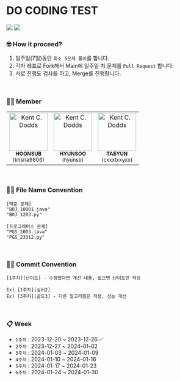 # DO CODING TEST

<img src="https://img.shields.io/badge/-Programmers-%2337485D"> <img src="https://img.shields.io/badge/-BaekJoon-%23D7E2EB">

### 🤓 How it proceed?
1. 일주일(7일)동안 `최소 5문제 풀이`를 합니다.
2. 각자 레포로 Fork해서 Main에 일주일 치 문제를 `Pull Request` 합니다.
3. 서로 진행도 검사를 하고, Merge를 진행합니다.

<br>

### 🙋‍♂️ Member
<table>
  <tbody>
    <tr>
      <td align="center" valign="top">
        <a href="https://github.com/khsrla9806">
        <img src="https://avatars.githubusercontent.com/u/70641477?v=4?s=100" width="100px;" alt="Kent C. Dodds"/>
        <br />
        <sub>
          <b>HOONSUB</b>
          <br>
          (khsrla9806)
        </sub>
      </td>
      <td align="center" valign="top">
        <a href="https://github.com/hyunsb">
        <img src="https://avatars.githubusercontent.com/u/96504592?v=4?s=100" width="100px;" alt="Kent C. Dodds"/>
        <br />
        <sub>
          <b>HYUNSOO</b>
          <br>
          (hyunsb)
        </sub>
      </td>
      <td align="center" valign="top">
        <a href="https://github.com/cxxxtxxyxx">
        <img src="https://avatars.githubusercontent.com/u/109710879?v=4?s=100" width="100px;" alt="Kent C. Dodds"/>
        <br />
        <sub>
          <b>TAEYUN</b>
          <br>
          (cxxxtxxyxx)
        </sub>
        <br />
      </td>
    </tr>
  </tbody>
</table>

<br>

### ✋🏻 File Name Convention

```
[백준 문제]
"BOJ_10001.java"
"BOJ_1203.py"

[프로그래머스 문제]
"PGS_2003.java"
"PGS_23312.py"
```

<br>

### ✋🏻 Commit Convention

```
[1주차][난이도] - 수정했다면 개선 내용, 없으면 난이도만 작성

Ex) [1주차][실버2]
Ex) [3주차][골드3] - 다른 알고리즘은 적용, 성능 개선
```

<br>

### 📋 Week

- `1주차` : 2023-12-20 ~ 2023-12-26 ✅
- `2주차` : 2023-12-27 ~ 2024-01-02
- `3주차` : 2024-01-03 ~ 2024-01-09
- `4주차` : 2024-01-10 ~ 2024-01-16
- `5주차` : 2024-01-17 ~ 2024-01-23
- `6주차` : 2024-01-24 ~ 2024-01-30

